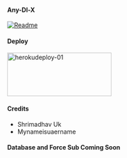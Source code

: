 #### Any-Dl-X
[![Readme](https://github-readme-stats.vercel.app/api/pin/?username=sahaynitin&repo=Any-Dl-X&theme=cobalt)](h&bg_color=24378)

#### Deploy
<p align="">
    <a href="https://heroku.com/deploy?template=https://github.com/Tellybots/Any-Dl-X">
    <img src="https://github.com/nikhileashy/justfor_testing/blob/main/herokudeploy-01-cropped.svg" alt="herokudeploy-01" border="0" height="100" width="240"></a>
</p>

#### Credits
   * Shrimadhav Uk
   * Mynameisuaername
#### Database and Force Sub Coming Soon

